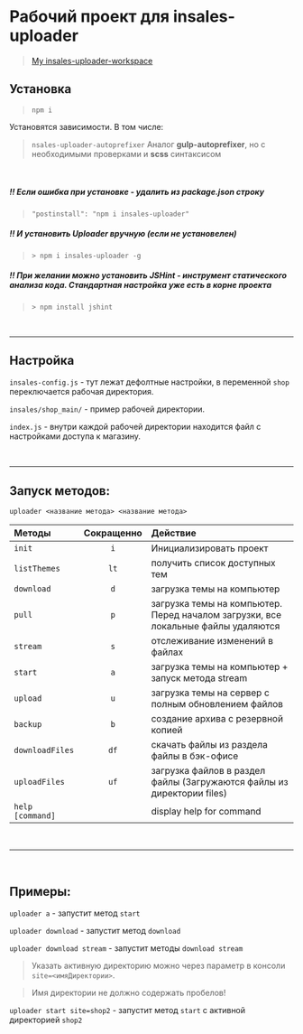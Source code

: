 # Рабочий проект для insales-uploader

> [My insales-uploader-workspace](https://github.com/OlegKrechkovskiy/uploader-work-space)

## Установка

>`npm i`

Установятся зависимости. В том числе:
> `nsales-uploader-autoprefixer` Аналог **gulp-autoprefixer**, но с необходимыми проверками и **scss** синтаксисом

&nbsp;
##### !! Если ошибка при установке - удалить из package.json строку 
> ``"postinstall": "npm i insales-uploader"``
##### !! И установить Uploader вручную (если не установелен)
> ``> npm i insales-uploader -g``
##### !! При желании можно установить JSHint - инструмент статического анализа кода. Стандартная настройка уже есть в корне проекта
> ``> npm install jshint``

&nbsp;
<hr>

## Настройка

``insales-config.js`` - тут лежат дефолтные настройки, в переменной `shop` переключается рабочая директория.

`insales/shop_main/` - пример рабочей директории.

`index.js` - внутри каждой рабочей директории находится файл с настройками доступа к магазину.

&nbsp;
<hr>

## Запуск методов:

`uploader <название метода> <название метода>`

| Методы           | Сокращенно | Действие
| :-------------   | :---------:| :------------------
| `init`           | `i`        | Инициализировать проект
| `listThemes`     | `lt`       | получить список доступных тем
| `download`       | `d`        | загрузка темы на компьютер
| `pull`           | `p`        | загрузка темы на компьютер. Перед началом загрузки, все локальные файлы удаляются
| `stream`         | `s`        | отслеживание изменений в файлах
| `start`          | `a`        | загрузка темы на компьютер + запуск метода stream
| `upload`         | `u`        | загрузка темы на сервер с полным обновлением файлов
| `backup`         | `b`        | создание архива с резервной копией
| `downloadFiles`  | `df`       | скачать файлы из раздела файлы в бэк-офисе
| `uploadFiles`    | `uf`       | загрузка файлов в раздел файлы (Загружаются файлы из директории files)
| `help [command]` |            | display help for command

&nbsp;
<hr>
&nbsp;

## Примеры:

`uploader a` - запустит метод `start`

`uploader download` - запустит метод `download`

`uploader download stream` - запустит методы `download stream`

> Указать активную директорию можно через параметр в консоли `site=<имяДиректории>`.

> Имя директории не должно содержать пробелов!

`uploader start site=shop2` - запустит метод `start` с активной директорией `shop2`


